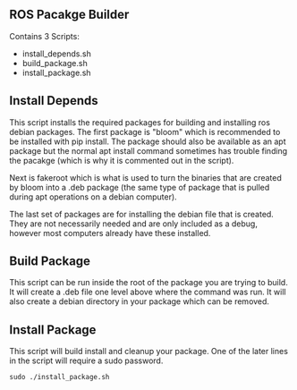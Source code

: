 ROS Pacakge Builder 
---
Contains 3 Scripts:
- install_depends.sh
- build_package.sh
- install_package.sh

Install Depends
---
This script installs the required packages for building and installing ros debian packages. The first package is "bloom" which is recommended to be installed with pip install. The package should also be available as an apt package but the normal apt install command sometimes has trouble finding the pacakge (which is why it is commented out in the script).

Next is fakeroot which is what is used to turn the binaries that are created by bloom into a .deb package (the same type of package that is pulled during apt operations on a debian computer).

The last set of packages are for installing the debian file that is created. They are not necessarily needed and are only included as a debug, however most computers already have these installed. 

Build Package
---
This script can be run inside the root of the package you are trying to build. It will create a .deb file one level above where the command was run. It will also create a debian directory in your package which can be removed. 

Install Package 
---
This script will build install and cleanup your package. One of the later lines in the script will require a sudo password.

```
sudo ./install_package.sh
```
